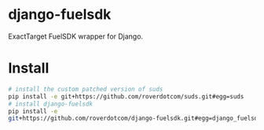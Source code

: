 django-fuelsdk
==============

ExactTarget FuelSDK wrapper for Django.

Install
=======

```bash
# install the custom patched version of suds
pip install -e git+https://github.com/roverdotcom/suds.git#egg=suds
# install django-fuelsdk
pip install -e
git+https://github.com/roverdotcom/django-fuelsdk.git#egg=django_fuelsdk
```
